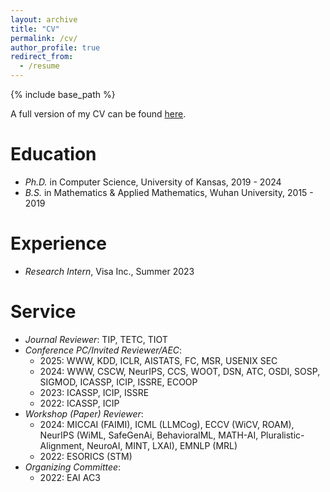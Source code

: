 ```yaml
---
layout: archive
title: "CV"
permalink: /cv/
author_profile: true
redirect_from:
  - /resume
---
```


{% include base_path %}

A full version of my CV can be found [here](http://liuzey.github.io/files/cv.pdf).

Education
======
* *Ph.D.* in Computer Science, University of Kansas, 2019 - 2024
* *B.S.* in Mathematics & Applied Mathematics, Wuhan University, 2015 - 2019

Experience
======
* *Research Intern*, Visa Inc., Summer 2023
  
Service
======
* *Journal Reviewer*: TIP, TETC, TIOT
* *Conference PC/Invited Reviewer/AEC*:
  - 2025: WWW, KDD, ICLR, AISTATS, FC, MSR, USENIX SEC
  - 2024: WWW, CSCW, NeurIPS, CCS, WOOT, DSN, ATC, OSDI, SOSP, SIGMOD, ICASSP, ICIP, ISSRE, ECOOP
  - 2023: ICASSP, ICIP, ISSRE
  - 2022: ICASSP, ICIP
* *Workshop (Paper) Reviewer*:
  - 2024: MICCAI (FAIMI), ICML (LLMCog), ECCV (WiCV, ROAM), NeurIPS (WiML, SafeGenAi, BehavioralML, MATH-AI, Pluralistic-Alignment, NeuroAI, MINT, LXAI), EMNLP (MRL)
  - 2022: ESORICS (STM)
* *Organizing Committee*:
  - 2022: EAI AC3
